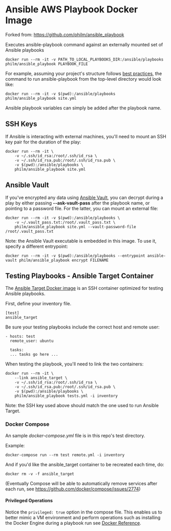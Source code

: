 # Ansible AWS Playbook Docker Image

Forked from: https://github.com/philm/ansible_playbook

Executes ansible-playbook command against an externally mounted set of Ansible playbooks

```
docker run --rm -it -v PATH_TO_LOCAL_PLAYBOOKS_DIR:/ansible/playbooks philm/ansible_playbook PLAYBOOK_FILE
```

For example, assuming your project's structure follows [best practices](http://docs.ansible.com/ansible/playbooks_best_practices.html#directory-layout), the command to run ansible-playbook from the top-level directory would look like:

```
docker run --rm -it -v $(pwd):/ansible/playbooks philm/ansible_playbook site.yml
```

Ansible playbook variables can simply be added after the playbook name.

## SSH Keys

If Ansible is interacting with external machines, you'll need to mount an SSH key pair for the duration of the play:

```
docker run --rm -it \
    -v ~/.ssh/id_rsa:/root/.ssh/id_rsa \
    -v ~/.ssh/id_rsa.pub:/root/.ssh/id_rsa.pub \
    -v $(pwd):/ansible/playbooks \
    philm/ansible_playbook site.yml
```

## Ansible Vault

If you've encrypted any data using [Ansible Vault](http://docs.ansible.com/ansible/playbooks_vault.html), you can decrypt during a play by either passing **--ask-vault-pass** after the playbook name, or pointing to a password file. For the latter, you can mount an external file:

```
docker run --rm -it -v $(pwd):/ansible/playbooks \
    -v ~/.vault_pass.txt:/root/.vault_pass.txt \
    philm/ansible_playbook site.yml --vault-password-file /root/.vault_pass.txt
```

Note: the Ansible Vault executable is embedded in this image. To use it, specify a different entrypoint:

```
docker run --rm -it -v $(pwd):/ansible/playbooks --entrypoint ansible-vault philm/ansible_playbook encrypt FILENAME
```

## Testing Playbooks - Ansible Target Container

The [Ansible Target Docker image](https://github.com/philm/ansible_target) is an SSH container optimized for testing Ansible playbooks.

First, define your inventory file.

```
[test]
ansible_target
```

Be sure your testing playbooks include the correct host and remote user:

```
- hosts: test
  remote_user: ubuntu

  tasks:
  ... tasks go here ...
```

When testing the playbook, you'll need to link the two containers:

```
docker run --rm -it \
    --link ansible_target \
    -v ~/.ssh/id_rsa:/root/.ssh/id_rsa \
    -v ~/.ssh/id_rsa.pub:/root/.ssh/id_rsa.pub \
    -v $(pwd):/ansible/playbooks \
    philm/ansible_playbook tests.yml -i inventory
```

Note: the SSH key used above should match the one used to run Ansible Target.

### Docker Compose

An sample *docker-compose.yml* file is in this repo's test directory.

Example:
```
docker-compose run --rm test remote.yml -i inventory
```

And if you'd like the ansible_target container to be recreated each time, do:
```
docker rm -v -f ansible_target
```

(Eventually Compose will be able to automatically remove services after each run, see https://github.com/docker/compose/issues/2774)

#### Privileged Operations

Notice the ```privileged: true``` option in the compose file. This enables us to better mimic a VM environment and perform operations such as installing the Docker Engine during a playbook run see [Docker Reference](https://docs.docker.com/engine/reference/commandline/run/#full-container-capabilities-privileged).
